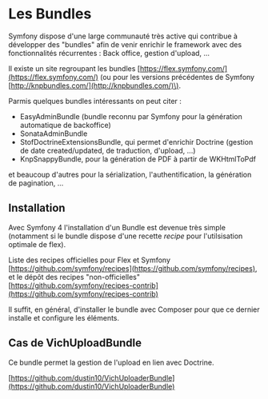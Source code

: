 # Les Bundles

Symfony dispose d'une large communauté très active qui contribue à développer des "bundles" afin de venir enrichir le framework avec des fonctionnalités récurrentes : Back office, gestion d'upload, ...

Il existe un site regroupant les bundles [https://flex.symfony.com/](https://flex.symfony.com/) \(ou pour les versions précédentes de Symfony [http://knpbundles.com/](http://knpbundles.com/)\).

Parmis quelques bundles intéressants on peut citer :

* EasyAdminBundle \(bundle reconnu par Symfony pour la génération automatique de backoffice\)
* SonataAdminBundle
* StofDoctrineExtensionsBundle, qui permet d'enrichir Doctrine \(gestion de date created/updated, de traduction, d'upload, ...\)
* KnpSnappyBundle, pour la génération de PDF à partir de WKHtmlToPdf

et beaucoup d'autres pour la sérialization, l'authentification, la génération de pagination, ...

## Installation

Avec Symfony 4 l'installation d'un Bundle est devenue très simple \(notamment si le bundle dispose d'une recette _recipe_ pour l'utilsisation optimale de flex\).

Liste des recipes officielles pour Flex et Symfony [https://github.com/symfony/recipes](https://github.com/symfony/recipes), et le dépôt des recipes "non-officielles" [https://github.com/symfony/recipes-contrib](https://github.com/symfony/recipes-contrib)

Il suffit, en général, d'installer le bundle avec Composer pour que ce dernier installe et configure les éléments.

## Cas de VichUploadBundle

Ce bundle permet la gestion de l'upload en lien avec Doctrine.

[https://github.com/dustin10/VichUploaderBundle](https://github.com/dustin10/VichUploaderBundle)

